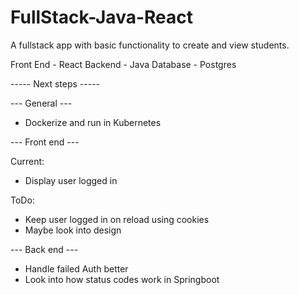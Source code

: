 # FullStack-Java-React

A fullstack app with basic functionality to create and view students.

Front End - React
Backend - Java
Database - Postgres

----- Next steps -----

--- General ---

- Dockerize and run in Kubernetes

--- Front end ---

Current:
- Display user logged in

ToDo:
- Keep user logged in on reload using cookies
- Maybe look into design

--- Back end ---

- Handle failed Auth better
- Look into how status codes work in Springboot
